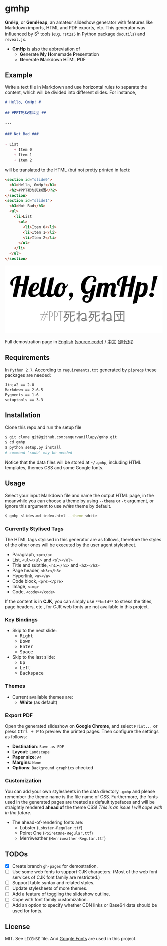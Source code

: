 gmhp
====

**GmHp**, or **GemHeap**, an amateur slideshow generator with features
like Markdown imports, HTML and PDF exports, etc. This generator was
influenced by S<sup>5</sup> tools (e.g. `rst2s5` in Python package
`docutils`) and `reveal.js`.

- **GmHp** is also the abbreviation of
    + **G**enerate **M**y **H**omemade **P**resentation
    + **G**enerate **M**arkdown **H**TML **P**DF

Example
-------

Write a text file in Markdown and use horizontal rules to separate
the content, which will be divided into different slides. For instance,

```markdown
# Hello, GmHp! #

## #PPT死ね死ね団 ##

---

### Not Bad ###

- List
    + Item 0
    + Item 1
    + Item 2
```

will be translated to the HTML (but not pretty printed in fact):

```html
<section id="slide0">
  <h1>Hello, GmHp!</h1>
  <h2>#PPT死ね死ね団</h2>
</section>
<section id="slide1">
  <h3>Not Bad</h3>
  <ul>
    <li>List
      <ul>
        <li>Item 0</li>
        <li>Item 1</li>
        <li>Item 2</li>
      </ul>
    </li>
  </ul>
</section>
```

![screenshot](screenshot.png)

Full demostration page in [English](http://anqurvanillapy.github.io/gmhp/)
([source code](https://raw.githubusercontent.com/anqurvanillapy/gmhp/gh-pages/demo.md))
/ [中文](http://anqurvanillapy.github.io/gmhp/index-zh_cn.html)
([源代码](https://raw.githubusercontent.com/anqurvanillapy/gmhp/gh-pages/demo-zh_cn.md))

Requirements
------------

In `Python 2.7`. According to `requirements.txt` generated by
`pipreqs` these packages are needed:

```
Jinja2 == 2.8
Markdown == 2.6.5
Pygments == 1.6
setuptools == 3.3
```

Installation
------------

Clone this repo and run the setup file

```bash
$ git clone git@github.com:anqurvanillapy/gmhp.git
$ cd gmhp
$ python setup.py install
# command 'sudo' may be needed 
```

Notice that the data files will be stored at `~/.gmhp`, including
HTML templates, themes CSS and some Google fonts.

Usage
-----

Select your input Markdown file and name the output HTML page, in the
meanwhile you can choose a theme by using `--theme` or `-t` argument,
or ignore this argument to use *white* theme by default. 

```bash
$ gmhp slides.md index.html --theme white
```

### Currently Stylised Tags ###

The HTML tags stylised in this generator are as follows, therefore
the styles of the other ones will be executed by the user agent
stylesheet.

- Paragraph, `<p></p>`
- List, `<ul></ul>` and `<ol></ol>`
- Title and subtitle, `<h1></h1>` and `<h2></h2>`
- Page header, `<h3></h3>`
- Hyperlink, `<a></a>`
- Code block, `<pre></pre>`
- Image, `<img>`
- Code, `<code></code>`

If the content is in **CJK**, you can simply use `**bold**` to stress
the titles, page headers, etc., for CJK web fonts are not available in
this project.

### Key Bindings ###

- Skip to the next slide:
    + <kbd>Right</kbd>
    + <kbd>Down</kbd>
    + <kbd>Enter</kbd>
    + <kbd>Space</kbd>
- Skip to the last slide:
    + <kbd>Up</kbd>
    + <kbd>Left</kbd>
    + <kbd>Backspace</kbd>

### Themes ###

- Current available themes are:
    + **White** (as default)

### Export PDF ###

Open the generated slideshow on **Google Chrome**, and select
`Print...` or press <kbd>Ctrl + P</kbd> to preview the printed pages.
Then configure the settings as follows:

- **Destination**: `Save as PDF`
- **Layout**: `Landscape`
- **Paper size**: `A4`
- **Margins**: `None`
- **Options**: `Background graphics` checked

### Customization ###

You can add your own stylesheets in the data directory `.gmhp` and
please remember the theme name is the file name of CSS. Furthermore,
the fonts used in the generated pages are treated as default typefaces
and will be straightly rendered **ahead of** the theme CSS! *This is an
issue I will cope with in the future.*

- The ahead-of-rendering fonts are:
    + Lobster (`Lobster-Regular.ttf`)
    + Poiret One (`PoiretOne-Regular.ttf`)
    + Merriweather (`Merriweather-Regular.ttf`)

TODOs
-----

* [x] Create branch `gh-pages` for demostration.
* [ ] ~~Use some web fonts to support CJK characters.~~ (Most of the
web font services of CJK font family are restricted.)
* [ ] Support table syntax and related styles.
* [ ] Update stylesheets of more themes.
* [ ] Add a feature of toggling the slideshow outline.
* [ ] Cope with font family customization.
* [ ] Add an option to specify whether CDN links or Base64 data should
be used for fonts.

License
-------

MIT. See `LICENSE` file. And [Google Fonts](https://www.google.com/fonts)
are used in this project.
